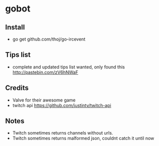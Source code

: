 gobot
===

Install
--
* go get github.com/thoj/go-ircevent

Tips list
---
* complete and updated tips list wanted, only found this http://pastebin.com/zV6hNWaF

Credits
---
* Valve for their awesome game
* twitch api https://github.com/justintv/twitch-api

Notes
---
* Twitch sometimes returns channels without urls.
* Twitch sometimes returns malformed json, couldnt catch it until now